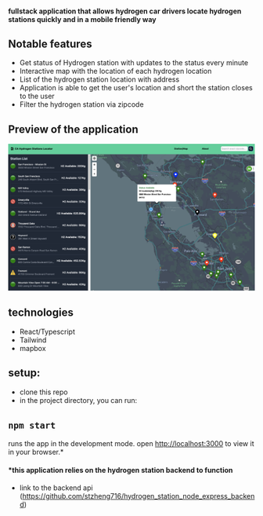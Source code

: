 
#### fullstack application that allows hydrogen car drivers locate hydrogen stations quickly and in a mobile friendly way


## Notable features

* Get status of Hydrogen station with updates to the status every minute
* Interactive map with the location of each hydrogen location
* List of the hydrogen station location with address
* Application is able to get the user's location and short the station closes to the user
* Filter the hydrogen station via zipcode

## Preview of the application
![preview img](src/assets/images/preview.png)

## technologies
* React/Typescript
* Tailwind
* mapbox

## setup:
* clone this repo
* in the project directory, you can run:
## `npm start`
runs the app in the development mode.
open [http://localhost:3000](http://localhost:3000) to view it in your browser.*

#### *this application relies on the hydrogen station backend to function

* link to the backend api (https://github.com/stzheng716/hydrogen_station_node_express_backend)